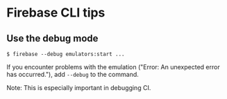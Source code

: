 # Firebase CLI tips

## Use the debug mode

```
$ firebase --debug emulators:start ...
```

If you encounter problems with the emulation ("Error: An unexpected error has occurred."), add `--debug` to the command.

Note: This is especially important in debugging CI.
